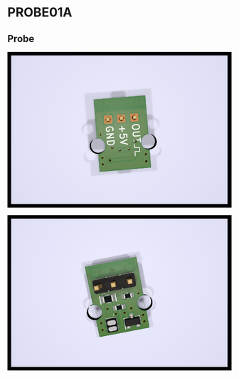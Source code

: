

<!--- Name:PROBE01A: --->
# PROBE01A

<!--- LongName --->
## Probe
<!--- ELongName ---> 

<!--- Lead --->

<!--- ELead ---> 


![Top view on PROBE01A](/doc/img/TFPROBE01A_top_big.png)

![Bottom view on PROBE01A](/doc/img/TFPROBE01A_bot_big.png)
